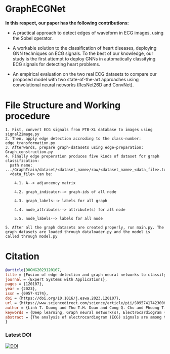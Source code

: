 # GraphECGNet

**In this respect, our paper has the following contributions:**

- A practical approach to detect edges of waveform in ECG images, using the Sobel operator.

- A workable solution to the classification of heart diseases, deploying GNN techniques on ECG signals. To the best of our knowledge, our study is the first attempt to deploy GNNs in automatically classifying ECG signals for detecting heart problems.

- An empirical evaluation on the two real ECG datasets to compare our proposed model with two state-of-the-art approaches using convolutional neural networks (ResNet26D and ConvNet).


# File Structure and Working procedure
```
1. Fist, convert ECG signals from PTB-XL database to images using signal2image.py
2. Then, apply edge detection accroding to the class-number: edge_transformation.py
3. Afterwards, prepare graph-datasets using edge-preparation: Graph_construction.py
4. Finally edge preperation produces five kinds of dataset for graph classification:
  path name: .../GraphTrain/dataset/<dataset_name>/raw/<dataset_name>_<data_file>.txt. 
  <data_file> can be:
    
    4.1. A--> adjancency matrix 
    
    4.2. graph_indicator--> graph-ids of all node 
    
    4.3. graph_labels--> labels for all graph 
    
    4.4. node_attributes--> attribute(s) for all node 
    
    5.5. node_labels--> labels for all node
    
5. After all the graph datasets are created properly, run main.py. The graph datasets are loaded through dataloader.py and the model is called through model.py
```

# Citation

```bibtex
@article{DUONG2023120107,
title = {Fusion of edge detection and graph neural networks to classifying electrocardiogram signals},
journal = {Expert Systems with Applications},
pages = {120107},
year = {2023},
issn = {0957-4174},
doi = {https://doi.org/10.1016/j.eswa.2023.120107},
url = {https://www.sciencedirect.com/science/article/pii/S0957417423006097},
author = {Linh T. Duong and Thu T.H. Doan and Cong Q. Chu and Phuong T. Nguyen},
keywords = {Deep learning, Graph neural network(s), Electrocardiogram (ECG/EKG), Bio-signalling, Healthcare},
abstract = {The analysis of electrocardiogram (ECG) signals are among the key factors in the diagnosis of cardiovascular diseases (CVDs). However, automatic processing of ECG in clinical practice is still restrained by the accuracy of existing algorithms. Deep learning methods have recently achieved striking success in a variety of task including predictive healthcare. Graph neural networks are a class of machine learning algorithms which can learn by directly extracting important information from graph-structured data, and perform prediction on unknown data. Such algorithms are suitable for mining complex graph data, deducing useful predictions. In this work, we present a Graph Neural Network (GNN) model trained in two datasets with more than 107,000 single-lead signal images extracted from laboratories of Boston’s Beth Israel Hospital and of the Massachusetts Institute of Technology (MITBIH), and 1.5 million labelled exams analyzed by the Physikalisch-Technische Bundesanstalt (PTB). Our proposed GNN achieves promising performance, i.e., the results show that ECG classification based on GNNs using either single-lead or 12-lead setup is closer to the human-level in standard clinical practice. By several testing instances, the proposed approach obtains an accuracy of 1.0, thereby outperforming various state-of-the-art baselines by both databases with respect to effectiveness and timing efficiency. We anticipate that the approach can be deployed as a non-invasive pre-screening tool to assist doctors in real-time monitoring and performing their diagnosis activities.}
}
```
### Latest DOI

[![DOI](https://doi.org/10.1016/j.eswa.2023.120107)](https://doi.org/10.1016/j.eswa.2023.120107)

